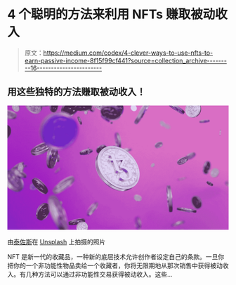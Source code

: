 # 4 个聪明的方法来利用 NFTs 赚取被动收入

> 原文：<https://medium.com/codex/4-clever-ways-to-use-nfts-to-earn-passive-income-8f15f99cf441?source=collection_archive---------16----------------------->

## 用这些独特的方法赚取被动收入！

![](img/54d43b4559de66aa8d474a8675d2d54c.png)

由[泰佐斯](https://unsplash.com/@tezos?utm_source=medium&utm_medium=referral)在 [Unsplash](https://unsplash.com?utm_source=medium&utm_medium=referral) 上拍摄的照片

NFT 是新一代的收藏品，一种新的底层技术允许创作者设定自己的条款。一旦你把你的一个非功能性物品卖给一个收藏者，你将无限期地从那次销售中获得被动收入。有几种方法可以通过非功能性交易获得被动收入。这些…